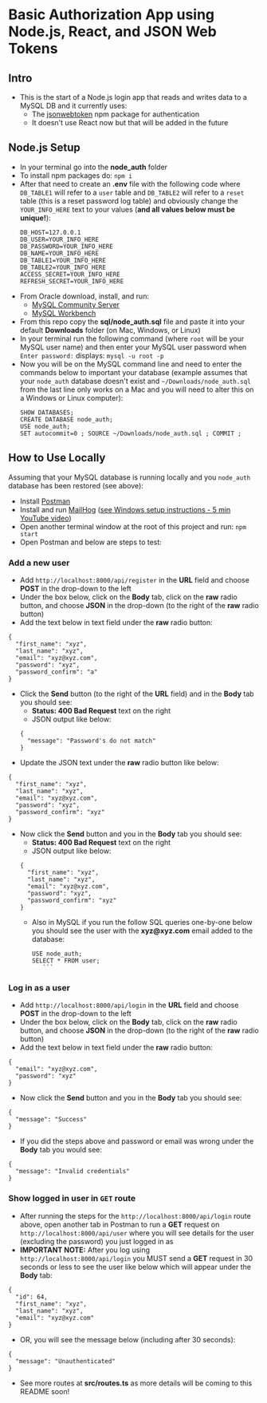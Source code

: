 # Basic Authorization App using Node.js, React, and JSON Web Tokens
## Intro
- This is the start of a Node.js login app that reads and writes data to a MySQL DB and it currently uses:
   - The [jsonwebtoken](https://www.npmjs.com/package/jsonwebtoken) npm package for authentication
   - It doesn't use React now but that will be added in the future

## Node.js Setup
- In your terminal go into the __node_auth__ folder
- To install npm packages do:
  `npm i`
- After that need to create an __.env__ file with the following code where `DB_TABLE1` will refer to a `user` table and `DB_TABLE2` will refer to a `reset` table (this is a reset password log table) and obviously change the `YOUR_INFO_HERE` text to your values (__and all values below must be unique!__):
  ```
  DB_HOST=127.0.0.1
  DB_USER=YOUR_INFO_HERE
  DB_PASSWORD=YOUR_INFO_HERE
  DB_NAME=YOUR_INFO_HERE
  DB_TABLE1=YOUR_INFO_HERE
  DB_TABLE2=YOUR_INFO_HERE
  ACCESS_SECRET=YOUR_INFO_HERE
  REFRESH_SECRET=YOUR_INFO_HERE
    ```
- From Oracle download, install, and run:
  - [MySQL Community Server](https://dev.mysql.com/downloads/mysql/)
  - [MySQL Workbench](https://www.mysql.com/products/workbench/)
- From this repo copy the __sql/node_auth.sql__ file and paste it into your default __Downloads__ folder (on Mac, Windows, or Linux)
- In your terminal run the following command (where `root` will be your MySQL user name) and then enter your MySQL user password when `Enter password:` displays:
  `mysql -u root -p`
- Now you will be on the MySQL command line and need to enter the commands below to important your database (example assumes that your `node_auth` database doesn't exist and `~/Downloads/node_auth.sql` from the last line only works on a Mac and you will need to alter this on a Windows or Linux computer):
  ```
  SHOW DATABASES;
  CREATE DATABASE node_auth;
  USE node_auth;
  SET autocommit=0 ; SOURCE ~/Downloads/node_auth.sql ; COMMIT ;
  ```  

## How to Use Locally
Assuming that your MySQL database is running locally and you `node_auth` database has been restored (see above):
- Install [Postman](https://www.postman.com/downloads/)
- Install and run [MailHog](https://github.com/mailhog/MailHog) ([see Windows setup instructions - 5 min YouTube video](https://www.youtube.com/watch?v=Vv-T-XK5WjI))
- Open another terminal window at the root of this project and run:
  `npm start`
- Open Postman and below are steps to test:

### Add a new user
- Add `http://localhost:8000/api/register` in the __URL__ field and choose __POST__ in the drop-down to the left 
- Under the box below, click on the __Body__ tab, click on the __raw__ radio button, and choose __JSON__ in the drop-down (to the right of the __raw__ radio button)
- Add the text below in text field under the __raw__ radio button:
```
{
  "first_name": "xyz",
  "last_name": "xyz",
  "email": "xyz@xyz.com",
  "password": "xyz",
  "password_confirm": "a"
}
```
- Click the __Send__ button (to the right of the __URL__ field) and in the __Body__ tab you should see:
  - __Status: 400 Bad Request__ text on the right
  - JSON output like below:
  ```
  {
    "message": "Password's do not match"
  }
  ```
- Update the JSON text under the __raw__ radio button like below:
```
{
  "first_name": "xyz",
  "last_name": "xyz",
  "email": "xyz@xyz.com",
  "password": "xyz",
  "password_confirm": "xyz"
}
```
- Now click the __Send__ button and you in the __Body__ tab you should see:
  - __Status: 400 Bad Request__ text on the right
  - JSON output like below:
  ```
  {
    "first_name": "xyz",
    "last_name": "xyz",
    "email": "xyz@xyz.com",
    "password": "xyz",
    "password_confirm": "xyz"
  }
  ```
  - Also in MySQL if you run the follow SQL queries one-by-one below you should see the user with the __xyz@xyz.com__ email added to the database:
      ```
      USE node_auth;
      SELECT * FROM user;
         ```
### Log in as a user
- Add `http://localhost:8000/api/login` in the __URL__ field and choose __POST__ in the drop-down to the left 
- Under the box below, click on the __Body__ tab, click on the __raw__ radio button, and choose __JSON__ in the drop-down (to the right of the __raw__ radio button)
- Add the text below in text field under the __raw__ radio button:
```
{
  "email": "xyz@xyz.com",
  "password": "xyz"
}
```
- Now click the __Send__ button and you in the __Body__ tab you should see:
```
{
  "message": "Success"
}
```
- If you did the steps above and password or email was wrong under the __Body__ tab you would see:
```
{
  "message": "Invalid credentials"
}    
```

### Show logged in user in `GET` route
- After running the steps for the `http://localhost:8000/api/login` route above, open another tab in Postman to run a __GET__ request on `http://localhost:8000/api/user` where you will see details for the user (excluding the password) you just logged in as
- __IMPORTANT NOTE:__ After you log using  `http://localhost:8000/api/login` you MUST send a __GET__ request in 30 seconds or less to see the user like below which will appear under the __Body__ tab:
```
{
  "id": 64,
  "first_name": "xyz",
  "last_name": "xyz",
  "email": "xyz@xyz.com"
}
```
- OR, you will see the message below (including after 30 seconds):
```
{
  "message": "Unauthenticated"
}
``` 
- See more routes at __src/routes.ts__ as more details will be coming to this README soon!   